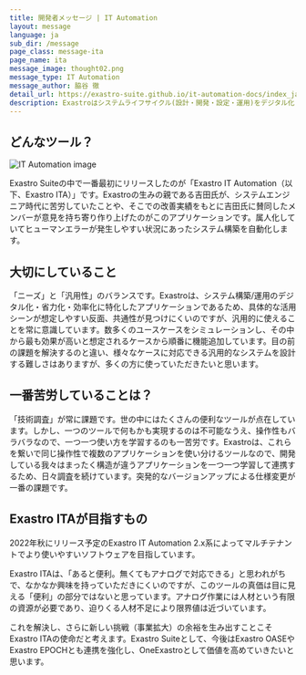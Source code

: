 ```yaml
---
title: 開発者メッセージ | IT Automation
layout: message
language: ja
sub_dir: /message
page_class: message-ita
page_name: ita
message_image: thought02.png
message_type: IT Automation
message_author: 脇谷 徹
detail_url: https://exastro-suite.github.io/it-automation-docs/index_ja.html
description: Exastroはシステムライフサイクル(設計・開発・設定・運用)をデジタル化・自動化・省力化することを目的としたオープンソースのソフトウェアスイートです。
---
```

<h2>どんなツール？</h2>

<div class="image right"><img src="{{ "/message/img/image_ita01.jpg" | relative_url }}" alt="IT Automation image"></div>

<p>Exastro Suiteの中で一番最初にリリースしたのが「Exastro IT Automation（以下、Exastro ITA）」です。Exastroの生みの親である吉田氏が、システムエンジニア時代に苦労していたことや、そこでの改善実績をもとに吉田氏に賛同したメンバーが意見を持ち寄り作り上げたのがこのアプリケーションです。属人化していてヒューマンエラーが発生しやすい状況にあったシステム構築を自動化します。</p>

<h2>大切にしていること</h2>
<p>「ニーズ」と「汎用性」のバランスです。Exastroは、システム構築/運用のデジタル化・省力化・効率化に特化したアプリケーションであるため、具体的な活用シーンが想定しやすい反面、共通性が見つけにくいのですが、汎用的に使えることを常に意識しています。数多くのユースケースをシミュレーションし、その中から最も効果が高いと想定されるケースから順番に機能追加しています。目の前の課題を解決するのと違い、様々なケースに対応できる汎用的なシステムを設計する難しさはありますが、多くの方に使っていただきたいと思います。</p>

<h2>一番苦労していることは？</h2>
<p>「技術調査」が常に課題です。世の中にはたくさんの便利なツールが点在しています。しかし、一つのツールで何もかも実現するのは不可能なうえ、操作性もバラバラなので、一つ一つ使い方を学習するのも一苦労です。Exastroは、これらを繋いで同じ操作性で複数のアプリケーションを使い分けるツールなので、開発している我々はまったく構造が違うアプリケーションを一つ一つ学習して連携するため、日々調査を続けています。突発的なバージョンアップによる仕様変更が一番の課題です。</p>

<h2>Exastro ITAが目指すもの</h2>
<p>2022年秋にリリース予定のExastro IT Automation 2.x系によってマルチテナントでより使いやすいソフトウェアを目指しています。</p>
<p>Exastro ITAは、「あると便利。無くてもアナログで対応できる」と思われがちで、なかなか興味を持っていただきにくいのですが、このツールの真価は目に見える「便利」の部分ではないと思っています。アナログ作業には人材という有限の資源が必要であり、迫りくる人材不足により限界値は近づいています。</p>
<p>これを解決し、さらに新しい挑戦（事業拡大）の余裕を生み出すことこそExastro ITAの使命だと考えます。Exastro Suiteとして、今後はExastro OASEやExastro EPOCHとも連携を強化し、OneExastroとして価値を高めていきたいと思います。</p>